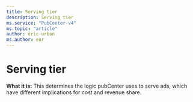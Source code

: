 ```yaml
---
title: Serving tier
description: Serving tier
ms.service: "PubCenter-v4"
ms.topic: "article"
author: eric-urban
ms.author: eur
---
```


# Serving tier

**What it is:** This determines the logic pubCenter uses to serve ads, which have different implications for cost and revenue share.


